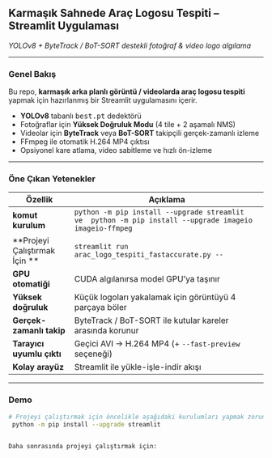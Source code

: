 ## Karmaşık Sahnede Araç Logosu Tespiti – Streamlit Uygulaması  
*YOLOv8 + ByteTrack / BoT-SORT destekli fotoğraf & video logo algılama*

---


### Genel Bakış
Bu repo, **karmaşık arka planlı görüntü / videolarda araç logosu tespiti** yapmak için hazırlanmış bir Streamlit uygulamasını içerir.  

- **YOLOv8** tabanlı <kbd>best.pt</kbd> dedektörü  
- Fotoğraflar için **Yüksek Doğruluk Modu** (4 tile + 2 aşamalı NMS)  
- Videolar için **ByteTrack** veya **BoT-SORT** takipçili gerçek-zamanlı izleme  
- FFmpeg ile otomatik H.264 MP4 çıktısı  
- Opsiyonel kare atlama, video sabitleme ve hızlı ön-izleme

---

### Öne Çıkan Yetenekler
| Özellik | Açıklama |
|---------|----------|
| **komut kurulum** | `python -m pip install --upgrade streamlit   ve  python -m pip install --upgrade imageio imageio-ffmpeg ` |
| **Projeyi Çalıştırmak İçin ** | `streamlit run arac_logo_tespiti_fastaccurate.py -- ` |
| **GPU otomatiği** | CUDA algılanırsa model GPU’ya taşınır |
| **Yüksek doğruluk** | Küçük logoları yakalamak için görüntüyü 4 parçaya böler |
| **Gerçek-zamanlı takip** | ByteTrack / BoT-SORT ile kutular kareler arasında korunur |
| **Tarayıcı uyumlu çıktı** | Geçici AVI → H.264 MP4 (+ `--fast-preview` seçeneği) |
| **Kolay arayüz** | Streamlit ile yükle-işle-indir akışı |

---

### Demo
```bash
# Projeyi çalıştırmak için öncelikle aşağıdaki kurulumları yapmak zorundayız.
 python -m pip install --upgrade streamlit   
  

Daha sonrasında projeyi çalıştırmak için:

